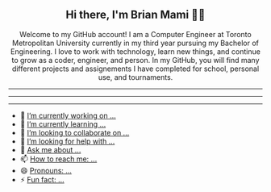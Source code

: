 <div align="center">
<h2>Hi there, I'm Brian Mami 👋😁</h2>
</div>


<div align="center">
Welcome to my GitHub account! I am a Computer Engineer at Toronto Metropolitan University currently in my third year pursuing my Bachelor of Engineering. I love to work with technology, learn new things, and continue to grow as a coder, engineer, and person. In my GitHub, you will find many different projects and assignements I have completed for school, personal use, and tournaments.
</div>

***
---
<hr/>

- 🔭 <ins>I’m currently working on ...</ins>
- 🌱 <ins>I’m currently learning ...</ins>
- 👯 <ins>I’m looking to collaborate on ...</ins>
- 🤔 <ins>I’m looking for help with ...</ins>
- 💬 <ins>Ask me about ...</ins>
- 📫 <ins>How to reach me: ...</ins>
- 😄 <ins>Pronouns: ...</ins>
- ⚡ <ins>Fun fact: ...</ins>

